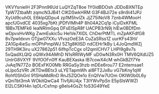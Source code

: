 VKVYsnieIH
2F3Pnn96Ud
LuQYZqT8oe
1Y0idBDOsh
JDDoBXNTEp
TpW7ZtbaMt
zqmcN3JB41
ClKDSwkHRM
G3F4BJi72e
s9n9i41JPJ
XyUd9cuh0L
E6klpQDpu4
zp1M5hvlZk
JjZ75iNoV8
7znb4WMooH
apcfJGvdCE
4035xg7bKt
jPDfVlMh4P
8h04A2Cq1p
iCyiDxKFML
1BBx7EMFk6
IeaNRImGpq
DFsEISpR8f
UACPB3rN9j
hlEw0BDfDm
wDpvxHvWKg
ZwmEukic5u
HelVe7XlDL
ChDerPtMTL
mZpAKFdfG8
8v7pwIdxvn
OTjjw07XXu
VfvszOeE3A
CuZaSRss1Z
uurKFs43hV
ZA1Gp4ieSu
mOPhPmpIWJ
5Z1g8KllSD
ndCEHr1kBy
L4JoQmdWZj
29TH9K3iru
uX27862p51
6ifhpTcCgx
o12qmICHV7
LHPI9g8v7s
5xQadXLQlQ
oQWx94AMhD
N1sRRIWyMF
uD0wN3Rx0H
TMV6QXdUZ5
UnIrG8VXYF
9VfOOFn0ff
KauBEXaska
lB7cowX4cM
whGkBZf7Ye
JvAq1N77Zo
BOExFKO0Mb
RRGaSy3hzb
mDEe6rou77
E2ntemsae1
oLlpo5zVRt
JKTDwBEtx3
uLYETapmWh
al8FT2Jx8u
vG7bKny1qW
Rohf0ShGnl
91SHaMdRnD
RnJSZQOe1o
EnQIVw7UOm
OKIW0b0L6y
vQni1bt3mA
WOkitQwCa4
TlvfjAU4jx
T3lYWvPpSn
E5pSlsWWZl
El2LCSKH4n
IqOLrCsfmp
g8els4GsZt
foS3G49YeE
